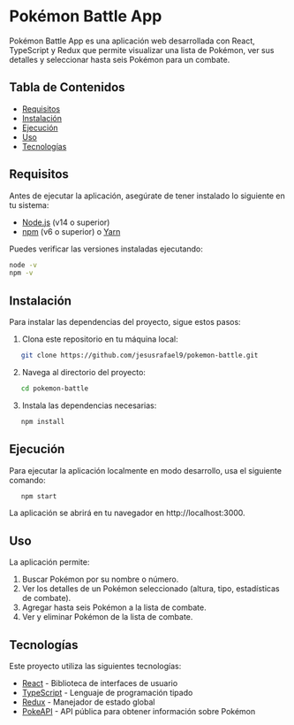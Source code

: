 # Pokémon Battle App

Pokémon Battle App es una aplicación web desarrollada con React, TypeScript y Redux que permite visualizar una lista de Pokémon, ver sus detalles y seleccionar hasta seis Pokémon para un combate.

## Tabla de Contenidos

- [Requisitos](#requisitos)
- [Instalación](#instalación)
- [Ejecución](#ejecución)
- [Uso](#uso)
- [Tecnologías](#tecnologías)

## Requisitos

Antes de ejecutar la aplicación, asegúrate de tener instalado lo siguiente en tu sistema:

- [Node.js](https://nodejs.org/) (v14 o superior)
- [npm](https://www.npmjs.com/) (v6 o superior) o [Yarn](https://yarnpkg.com/)

Puedes verificar las versiones instaladas ejecutando:

```bash
node -v
npm -v
```

## Instalación

Para instalar las dependencias del proyecto, sigue estos pasos:

1. Clona este repositorio en tu máquina local:

```bash
   git clone https://github.com/jesusrafael9/pokemon-battle.git
```
2. Navega al directorio del proyecto:

```bash
   cd pokemon-battle
```
3. Instala las dependencias necesarias:
```bash
   npm install
```
## Ejecución

Para ejecutar la aplicación localmente en modo desarrollo, usa el siguiente comando:
```bash
   npm start
```
La aplicación se abrirá en tu navegador en http://localhost:3000.

## Uso

La aplicación permite:

1. Buscar Pokémon por su nombre o número.
2. Ver los detalles de un Pokémon seleccionado (altura, tipo, estadísticas de combate).
3. Agregar hasta seis Pokémon a la lista de combate.
4. Ver y eliminar Pokémon de la lista de combate.


## Tecnologías

Este proyecto utiliza las siguientes tecnologías:

- [React](https://reactjs.org/) - Biblioteca de interfaces de usuario
- [TypeScript](https://www.typescriptlang.org/) - Lenguaje de programación tipado
- [Redux](https://redux.js.org/) - Manejador de estado global
- [PokeAPI](https://pokeapi.co/) - API pública para obtener información sobre Pokémon
